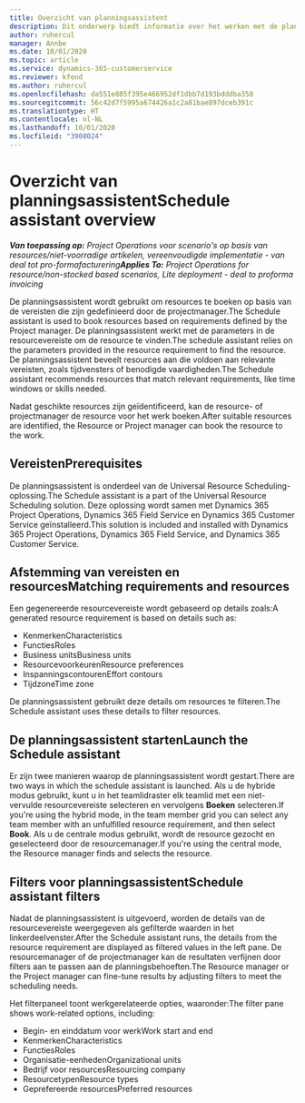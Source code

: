 ```yaml
---
title: Overzicht van planningsassistent
description: Dit onderwerp biedt informatie over het werken met de planningsassistent om resources te boeken.
author: ruhercul
manager: Annbe
ms.date: 10/01/2020
ms.topic: article
ms.service: dynamics-365-customerservice
ms.reviewer: kfend
ms.author: ruhercul
ms.openlocfilehash: da551e805f395e466952df1dbb7d193bdddba358
ms.sourcegitcommit: 56c42d7f5995a674426a1c2a81bae897dceb391c
ms.translationtype: HT
ms.contentlocale: nl-NL
ms.lasthandoff: 10/01/2020
ms.locfileid: "3908024"
---
```

# <a name="schedule-assistant-overview"></a><span data-ttu-id="ff608-103">Overzicht van planningsassistent</span><span class="sxs-lookup"><span data-stu-id="ff608-103">Schedule assistant overview</span></span>

<span data-ttu-id="ff608-104">_**Van toepassing op:** Project Operations voor scenario's op basis van resources/niet-voorradige artikelen, vereenvoudigde implementatie - van deal tot pro-formafacturering_</span><span class="sxs-lookup"><span data-stu-id="ff608-104">_**Applies To:** Project Operations for resource/non-stocked based scenarios, Lite deployment - deal to proforma invoicing_</span></span>

<span data-ttu-id="ff608-105">De planningsassistent wordt gebruikt om resources te boeken op basis van de vereisten die zijn gedefinieerd door de projectmanager.</span><span class="sxs-lookup"><span data-stu-id="ff608-105">The Schedule assistant is used to book resources based on requirements defined by the Project manager.</span></span> <span data-ttu-id="ff608-106">De planningsassistent werkt met de parameters in de resourcevereiste om de resource te vinden.</span><span class="sxs-lookup"><span data-stu-id="ff608-106">The schedule assistant relies on the parameters provided in the resource requirement to find the resource.</span></span> <span data-ttu-id="ff608-107">De planningsassistent beveelt resources aan die voldoen aan relevante vereisten, zoals tijdvensters of benodigde vaardigheden.</span><span class="sxs-lookup"><span data-stu-id="ff608-107">The Schedule assistant recommends resources that match relevant requirements, like time windows or skills needed.</span></span>

<span data-ttu-id="ff608-108">Nadat geschikte resources zijn geïdentificeerd, kan de resource- of projectmanager de resource voor het werk boeken.</span><span class="sxs-lookup"><span data-stu-id="ff608-108">After suitable resources are identified, the Resource or Project manager can book the resource to the work.</span></span>

## <a name="prerequisites"></a><span data-ttu-id="ff608-109">Vereisten</span><span class="sxs-lookup"><span data-stu-id="ff608-109">Prerequisites</span></span>

<span data-ttu-id="ff608-110">De planningsassistent is onderdeel van de Universal Resource Scheduling-oplossing.</span><span class="sxs-lookup"><span data-stu-id="ff608-110">The Schedule assistant is a part of the Universal Resource Scheduling solution.</span></span> <span data-ttu-id="ff608-111">Deze oplossing wordt samen met Dynamics 365 Project Operations, Dynamics 365 Field Service en Dynamics 365 Customer Service geïnstalleerd.</span><span class="sxs-lookup"><span data-stu-id="ff608-111">This solution is included and installed with Dynamics 365 Project Operations, Dynamics 365 Field Service, and Dynamics 365 Customer Service.</span></span>

## <a name="matching-requirements-and-resources"></a><span data-ttu-id="ff608-112">Afstemming van vereisten en resources</span><span class="sxs-lookup"><span data-stu-id="ff608-112">Matching requirements and resources</span></span>

<span data-ttu-id="ff608-113">Een gegenereerde resourcevereiste wordt gebaseerd op details zoals:</span><span class="sxs-lookup"><span data-stu-id="ff608-113">A generated resource requirement is based on details such as:</span></span>

-   <span data-ttu-id="ff608-114">Kenmerken</span><span class="sxs-lookup"><span data-stu-id="ff608-114">Characteristics</span></span>
-   <span data-ttu-id="ff608-115">Functies</span><span class="sxs-lookup"><span data-stu-id="ff608-115">Roles</span></span>
-   <span data-ttu-id="ff608-116">Business units</span><span class="sxs-lookup"><span data-stu-id="ff608-116">Business units</span></span>
-   <span data-ttu-id="ff608-117">Resourcevoorkeuren</span><span class="sxs-lookup"><span data-stu-id="ff608-117">Resource preferences</span></span>
-   <span data-ttu-id="ff608-118">Inspanningscontouren</span><span class="sxs-lookup"><span data-stu-id="ff608-118">Effort contours</span></span>
-   <span data-ttu-id="ff608-119">Tijdzone</span><span class="sxs-lookup"><span data-stu-id="ff608-119">Time zone</span></span>

<span data-ttu-id="ff608-120">De planningsassistent gebruikt deze details om resources te filteren.</span><span class="sxs-lookup"><span data-stu-id="ff608-120">The Schedule assistant uses these details to filter resources.</span></span>

## <a name="launch-the-schedule-assistant"></a><span data-ttu-id="ff608-121">De planningsassistent starten</span><span class="sxs-lookup"><span data-stu-id="ff608-121">Launch the Schedule assistant</span></span>

<span data-ttu-id="ff608-122">Er zijn twee manieren waarop de planningsassistent wordt gestart.</span><span class="sxs-lookup"><span data-stu-id="ff608-122">There are two ways in which the schedule assistant is launched.</span></span> <span data-ttu-id="ff608-123">Als u de hybride modus gebruikt, kunt u in het teamlidraster elk teamlid met een niet-vervulde resourcevereiste selecteren en vervolgens **Boeken** selecteren.</span><span class="sxs-lookup"><span data-stu-id="ff608-123">If you're using the hybrid mode, in the team member grid you can select any team member with an unfulfilled resource requirement, and then select **Book**.</span></span> <span data-ttu-id="ff608-124">Als u de centrale modus gebruikt, wordt de resource gezocht en geselecteerd door de resourcemanager.</span><span class="sxs-lookup"><span data-stu-id="ff608-124">If you're using the central mode, the Resource manager finds and selects the resource.</span></span>

## <a name="schedule-assistant-filters"></a><span data-ttu-id="ff608-125">Filters voor planningsassistent</span><span class="sxs-lookup"><span data-stu-id="ff608-125">Schedule assistant filters</span></span>

<span data-ttu-id="ff608-126">Nadat de planningsassistent is uitgevoerd, worden de details van de resourcevereiste weergegeven als gefilterde waarden in het linkerdeelvenster.</span><span class="sxs-lookup"><span data-stu-id="ff608-126">After the Schedule assistant runs, the details from the resource requirement are displayed as filtered values in the left pane.</span></span> <span data-ttu-id="ff608-127">De resourcemanager of de projectmanager kan de resultaten verfijnen door filters aan te passen aan de planningsbehoeften.</span><span class="sxs-lookup"><span data-stu-id="ff608-127">The Resource manager or the Project manager can fine-tune results by adjusting filters to meet the scheduling needs.</span></span>

<span data-ttu-id="ff608-128">Het filterpaneel toont werkgerelateerde opties, waaronder:</span><span class="sxs-lookup"><span data-stu-id="ff608-128">The filter pane shows work-related options, including:</span></span>

-   <span data-ttu-id="ff608-129">Begin- en einddatum voor werk</span><span class="sxs-lookup"><span data-stu-id="ff608-129">Work start and end</span></span>
-   <span data-ttu-id="ff608-130">Kenmerken</span><span class="sxs-lookup"><span data-stu-id="ff608-130">Characteristics</span></span>
-   <span data-ttu-id="ff608-131">Functies</span><span class="sxs-lookup"><span data-stu-id="ff608-131">Roles</span></span>
-   <span data-ttu-id="ff608-132">Organisatie-eenheden</span><span class="sxs-lookup"><span data-stu-id="ff608-132">Organizational units</span></span>
-   <span data-ttu-id="ff608-133">Bedrijf voor resources</span><span class="sxs-lookup"><span data-stu-id="ff608-133">Resourcing company</span></span>
-   <span data-ttu-id="ff608-134">Resourcetypen</span><span class="sxs-lookup"><span data-stu-id="ff608-134">Resource types</span></span>
-   <span data-ttu-id="ff608-135">Geprefereerde resources</span><span class="sxs-lookup"><span data-stu-id="ff608-135">Preferred resources</span></span>
